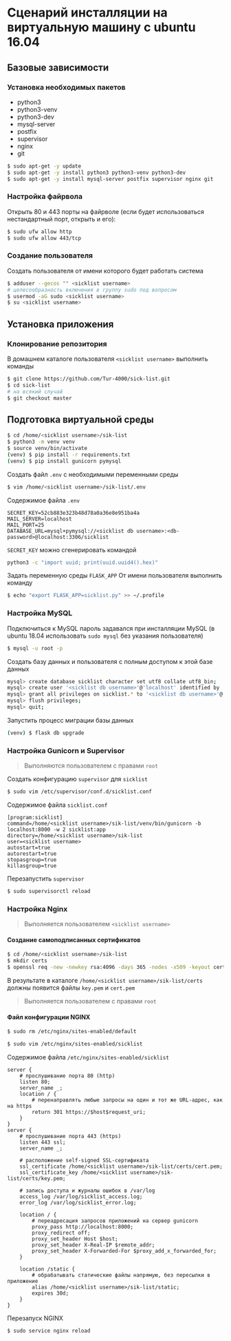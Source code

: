 # Сценарий инсталляции на виртуальную машину с ubuntu 16.04

## Базовые зависимости

### Установка необходимых пакетов

* python3 
* python3-venv 
* python3-dev
* mysql-server 
* postfix 
* supervisor 
* nginx 
* git

``` bash
$ sudo apt-get -y update
$ sudo apt-get -y install python3 python3-venv python3-dev
$ sudo apt-get -y install mysql-server postfix supervisor nginx git
```

### Настройка файрвола

Открыть 80 и 443 порты на файрволе (если будет использоваться нестандартный порт, открыть и его):

``` bash
$ sudo ufw allow http
$ sudo ufw allow 443/tcp
```

### Создание пользователя

Создать пользователя от имени которого будет работать система

``` bash
$ adduser --gecos "" <sicklist username>
# целесообразность включения в группу sudo под вопросом
$ usermod -aG sudo <sicklist username>
$ su <sicklist username>
```

## Установка приложения

### Клонирование репозитория

В домашнем каталоге пользователя `<sicklist username>` выполнить команды

``` bash
$ git clone https://github.com/Tur-4000/sick-list.git
$ cd sick-list
# на всякий случай
$ git checkout master
``` 

## Подготовка виртуальной среды

``` bash
$ cd /home/<sicklist username>/sik-list
$ python3 -m venv venv
$ source venv/bin/activate
(venv) $ pip install -r requirements.txt
(venv) $ pip install gunicorn pymysql
```

Создать файл `.env` с необходимыми переменными среды

``` bash
$ vim /home/<sicklist username>/sik-list/.env
```

Содержимое файла `.env`

```
SECRET_KEY=52cb883e323b48d78a0a36e8e951ba4a
MAIL_SERVER=localhost
MAIL_PORT=25
DATABASE_URL=mysql+pymysql://<sicklist db username>:<db-password>@localhost:3306/sicklist
```

`SECRET_KEY` можно сгенерировать командой
``` bash
python3 -c "import uuid; print(uuid.uuid4().hex)"
```

Задать переменную среды `FLASK_APP`
От имени пользователя <sicklist username> выполнить команду
``` bash
$ echo "export FLASK_APP=sicklist.py" >> ~/.profile
```

### Настройка MySQL

Подключиться к MySQL
пароль задавался при инсталляции MySQL (в ubuntu 18.04 использовать `sudo mysql` без указания пользователя)

``` bash
$ mysql -u root -p
```

Создать базу данных и пользователя с полным доступом к этой базе данных

``` bash
mysql> create database sicklist character set utf8 collate utf8_bin;
mysql> create user '<sicklist db username>'@'localhost' identified by '<db-password>';
mysql> grant all privileges on sicklist.* to '<sicklist db username>'@'localhost';
mysql> flush privileges;
mysql> quit;
```

Запустить процесс миграции базы данных

``` bash
(venv) $ flask db upgrade
```

### Настройка Gunicorn и Supervisor

> Выполняются пользователем с правами `root`

Создать конфигурацию `supervisor` для `sicklist`

``` bash 
$ sudo vim /etc/supervisor/conf.d/sicklist.conf
```
Содержимое файла `sicklist.conf`

```
[program:sicklist]
command=/home/<sicklist username>/sik-list/venv/bin/gunicorn -b localhost:8000 -w 2 sicklist:app
directory=/home/<sicklist username>/sik-list
user=<sicklist username>
autostart=true
autorestart=true
stopasgroup=true
killasgroup=true
```

Перезапустить `supervisor`

``` bash
$ sudo supervisorctl reload
```

### Настройка Nginx

> Выполняется пользователем `<sicklist username>`
#### Создание самоподписанных сертификатов
``` bash
$ cd /home/<sicklist username>/sik-list
$ mkdir certs
$ openssl req -new -newkey rsa:4096 -days 365 -nodes -x509 -keyout certs/key.pem -out certs/cert.pem
```
В результате в каталоге `/home/<sicklist username>/sik-list/certs` должны появится файлы `key.pem` и `cert.pem`

> Выполняется пользователем с правами `root`
#### Файл конфигурации NGINX

``` bash
$ sudo rm /etc/nginx/sites-enabled/default
```

``` bash
$ sudo vim /etc/nginx/sites-enabled/sicklist
```

Содержимое файла `/etc/nginx/sites-enabled/sicklist`

```
server {
    # прослушивание порта 80 (http)
    listen 80;
    server_name _;
    location / {
        # перенаправлять любые запросы на один и тот же URL-адрес, как на https
        return 301 https://$host$request_uri;
    }
}
server {
    # прослушивание порта 443 (https)
    listen 443 ssl;
    server_name _;

    # расположение self-signed SSL-сертификата
    ssl_certificate /home/<sicklist username>/sik-list/certs/cert.pem;
    ssl_certificate_key /home/<sicklist username>/sik-list/certs/key.pem;

    # запись доступа и журналы ошибок в /var/log
    access_log /var/log/sicklist_access.log;
    error_log /var/log/sicklist_error.log;

    location / {
        # переадресация запросов приложений на сервер gunicorn
        proxy_pass http://localhost:8000;
        proxy_redirect off;
        proxy_set_header Host $host;
        proxy_set_header X-Real-IP $remote_addr;
        proxy_set_header X-Forwarded-For $proxy_add_x_forwarded_for;
    }

    location /static {
        # обрабатывать статические файлы напрямую, без пересылки в приложение
        alias /home/<sicklist username>/sik-list/static;
        expires 30d;
    }
}
```

Перезапуск NGINX

``` bash
$ sudo service nginx reload
```
